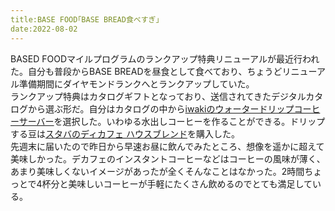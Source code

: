 ```yaml
---
title:BASE FOOD｢BASE BREAD食べすぎ｣
date:2022-08-02
---
```

BASED FOODマイルプログラムのランクアップ特典リニューアルが最近行われた。自分も普段からBASE BREADを昼食として食べており、ちょうどリニューアル準備期間にダイヤモンドランクへとランクアップしていた。  
ランクアップ特典はカタログギフトとなっており、送信されてきたデジタルカタログから選ぶ形だ。自分はカタログの中から[iwakiのウォータードリップコーヒーサーバー](https://www.amazon.co.jp/dp/B07F8NZNHL/)を選択した。いわゆる水出しコーヒーを作ることができる。ドリップする豆は[スタバのディカフェ ハウスブレンド](https://www.amazon.co.jp/gp/product/B07WYWTBHN)を購入した。  
先週末に届いたので昨日から早速お昼に飲んでみたところ、想像を遥かに超えて美味しかった。デカフェのインスタントコーヒーなどはコーヒーの風味が薄く、あまり美味しくないイメージがあったが全くそんなことはなかった。2時間ちょっとで4杯分と美味しいコーヒーが手軽にたくさん飲めるのでとても満足している。